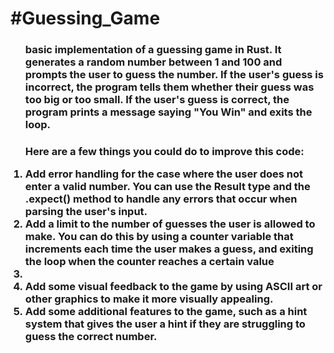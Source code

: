 <h1>#Guessing_Game</h1>

<ol type = "1">
    <h3>basic implementation of a guessing game in Rust. It generates a random number between 1 and 100 and prompts the user to guess the number. If the user's guess is incorrect, the program tells them whether their guess was too big or too small. If the user's guess is correct, the program prints a message saying "You Win" and exits the loop.<h3>
    <p>Here are a few things you could do to improve this code:</p>
    <li>Add error handling for the case where the user does not enter a valid number. You can use the Result type and the .expect() method to handle any errors that occur when parsing the user's input.</li>
    <li>Add a limit to the number of guesses the user is allowed to make. You can do this by using a counter variable that increments each time the user makes a guess, and exiting the loop when the counter reaches a certain value<li>
    <li>Add some visual feedback to the game by using ASCII art or other graphics to make it more visually appealing.</li>
    <li>Add some additional features to the game, such as a hint system that gives the user a hint if they are struggling to guess the correct number.</li>
</ol>